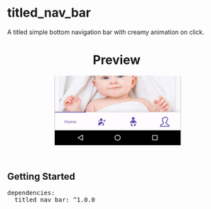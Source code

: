 # titled_nav_bar

A titled simple bottom navigation bar with creamy animation on click.


<center>
<h1> Preview </h1>
<img src="etc/t_n_b.gif" width="60%">
</center>
<br>


## Getting Started
<pre>
dependencies:
  titled_nav_bar: ^1.0.0
</pre>
